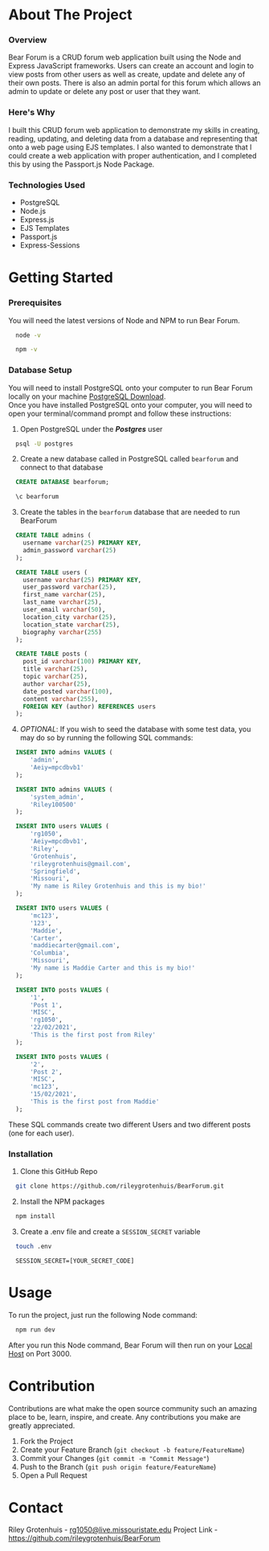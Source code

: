# About The Project

### Overview
Bear Forum is a CRUD forum web application built using the Node and Express JavaScript frameworks. Users can create an account and login to view posts from other users as well as create, update and delete any of their own posts. There is also an admin portal for this forum which allows an admin to update or delete any post or user that they want.

### Here's Why
I built this CRUD forum web application to demonstrate my skills in creating, reading, updating, and deleting data from a database and representing that onto a web page using EJS templates. I also wanted to demonstrate that I could create a web application with proper authentication, and I completed this by using the Passport.js Node Package.

### Technologies Used
- PostgreSQL
- Node.js
- Express.js
- EJS Templates
- Passport.js
- Express-Sessions

# Getting Started

### Prerequisites

You will need the latest versions of Node and NPM to run Bear Forum.

``` bash
  node -v
```

``` bash
  npm -v
```

### Database Setup

You will need to install PostgreSQL onto your computer to run Bear Forum locally on your machine [PostgreSQL Download](https://www.postgresql.org/). <br>
Once you have installed PostgreSQL onto your computer, you will need to open your terminal/command prompt and follow these instructions:

1. Open PostgreSQL under the ***Postgres*** user
  ``` bash
    psql -U postgres
  ```

2. Create a new database called in PostgreSQL called `bearforum` and connect to that database
  ``` SQL
    CREATE DATABASE bearforum;
  ```
  ``` bash
    \c bearforum
  ```

3. Create the tables in the `bearforum` database that are needed to run BearForum
  ``` SQL
    CREATE TABLE admins (
      username varchar(25) PRIMARY KEY,
      admin_password varchar(25)
    );

    CREATE TABLE users (
      username varchar(25) PRIMARY KEY,
      user_password varchar(25),
      first_name varchar(25),
      last_name varchar(25),
      user_email varchar(50),
      location_city varchar(25),
      location_state varchar(25),
      biography varchar(255)
    );

    CREATE TABLE posts (
      post_id varchar(100) PRIMARY KEY,
      title varchar(25),
      topic varchar(25),
      author varchar(25),
      date_posted varchar(100),
      content varchar(255),
      FOREIGN KEY (author) REFERENCES users
    );
  ```

4. *OPTIONAL*: If you wish to seed the database with some test data, you may do so by running the following SQL commands:
``` SQL
  INSERT INTO admins VALUES (
      'admin',
      'Aeiy=mpcdbvb1'
  );

  INSERT INTO admins VALUES (
      'system_admin',
      'Riley100500'
  );

  INSERT INTO users VALUES (
      'rg1050',
      'Aeiy=mpcdbvb1',
      'Riley',
      'Grotenhuis',
      'rileygrotenhuis@gmail.com',
      'Springfield',
      'Missouri',
      'My name is Riley Grotenhuis and this is my bio!'
  );

  INSERT INTO users VALUES (
      'mc123',
      '123',
      'Maddie',
      'Carter',
      'maddiecarter@gmail.com',
      'Columbia',
      'Missouri',
      'My name is Maddie Carter and this is my bio!'
  );

  INSERT INTO posts VALUES (
      '1',
      'Post 1',
      'MISC',
      'rg1050',
      '22/02/2021',
      'This is the first post from Riley'
  );

  INSERT INTO posts VALUES (
      '2',
      'Post 2',
      'MISC',
      'mc123',
      '15/02/2021',
      'This is the first post from Maddie'
  );
```

These SQL commands create two different Users and two different posts (one for each user). 

### Installation

1. Clone this GitHub Repo
  ``` bash
    git clone https://github.com/rileygrotenhuis/BearForum.git
  ```

2. Install the NPM packages
  ``` bash
    npm install
  ```

3. Create a .env file and create a `SESSION_SECRET` variable
  ``` bash
    touch .env
  ```
  ``` .env
    SESSION_SECRET=[YOUR_SECRET_CODE]
  ```

# Usage

To run the project, just run the following Node command:

``` bash
  npm run dev
```

After you run this Node command, Bear Forum will then run on your [Local Host](http://localhost:3000) on Port 3000.

# Contribution

Contributions are what make the open source community such an amazing place to be, learn, inspire, and create. Any contributions you make are greatly appreciated.

1. Fork the Project
2. Create your Feature Branch (`git checkout -b feature/FeatureName`)
3. Commit your Changes (`git commit -m "Commit Message"`)
4. Push to the Branch (`git push origin feature/FeatureName`)
5. Open a Pull Request

# Contact

Riley Grotenhuis - rg1050@live.missouristate.edu
Project Link - https://github.com/rileygrotenhuis/BearForum
